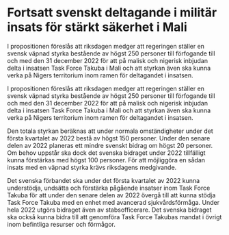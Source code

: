 # Fortsatt svenskt deltagande i militär insats för stärkt säkerhet i Mali

I propositionen föreslås att riksdagen medger att regeringen ställer en svensk väpnad styrka bestående av högst 250 personer till förfogande till och med den 31 december 2022 för att på malisk och nigerisk inbjudan delta i insatsen Task Force Takuba i Mali och att styrkan även ska kunna verka på Nigers territorium inom ramen för deltagandet i insatsen.

I propositionen föreslås att riksdagen medger att regeringen ställer en svensk väpnad styrka bestående av högst 250 personer till förfogande till och med den 31 december 2022 för att på malisk och nigerisk inbjudan delta i insatsen Task Force Takuba i Mali och att styrkan även ska kunna verka på Nigers territorium inom ramen för deltagandet i insatsen.

Den totala styrkan beräknas att under normala omständigheter under det första kvartalet av 2022 bestå av högst 150 personer. Under den senare delen av 2022 planeras ett mindre svenskt bidrag om högst 20 personer. Om behov uppstår ska dock det svenska bidraget under 2022 tillfälligt kunna förstärkas med högst 100 personer. För att möjliggöra en sådan insats med en väpnad styrka krävs riksdagens medgivande.

Det svenska förbandet ska under det första kvartalet av 2022 kunna understödja, undsätta och förstärka pågående insatser inom Task Force Takuba för att under den senare delen av 2022 övergå till att kunna stödja Task Force Takuba med en enhet med avancerad sjukvårdsförmåga. Under hela 2022 utgörs bidraget även av stabsofficerare. Det svenska bidraget ska också kunna bidra till att genomföra Task Force Takubas mandat i övrigt inom befintliga resurser och förmågor.
